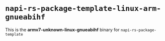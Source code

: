 # `napi-rs-package-template-linux-arm-gnueabihf`

This is the **armv7-unknown-linux-gnueabihf** binary for `napi-rs-package-template`
